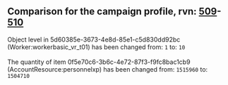 ## Comparison for the campaign profile, rvn: [509](https://github.com/PRO100KatYT/FortniteProfileRevisions/tree/main/profiles/campaign/509%20campaign.json)-[510](https://github.com/PRO100KatYT/FortniteProfileRevisions/tree/main/profiles/campaign/510%20campaign.json)

Object level in 5d60385e-3673-4e8d-85e1-c5d830dd92bc (Worker:workerbasic_vr_t01) has been changed from: `1` to: `10`
<br><br>
The quantity of item 0f5e70c6-3b6c-4e72-87f3-f9fc8bac1cb9 (AccountResource:personnelxp) has been changed from: `1515960` to: `1504710`
<br><br>
